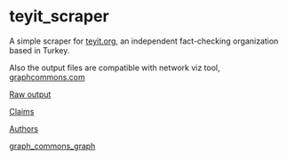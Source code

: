 # teyit_scraper
A simple scraper for [teyit.org](https://teyit.org/), an independent fact-checking organization based in Turkey. 

Also the output files are compatible with network viz tool, [graphcommons.com](https://graphcommons.com/)


[Raw output](/articles.csv)

[Claims](/nodes/claim_nodes.csv)

[Authors](/nodes/author_nodes.csv)

[graph_commons_graph](https://graphcommons.com/selections/83c56a03-d5d9-4802-98b9-584f873683be)

